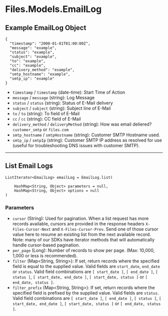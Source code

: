# Files.Models.EmailLog

## Example EmailLog Object

```
{
  "timestamp": "2000-01-01T01:00:00Z",
  "message": "example",
  "status": "example",
  "subject": "example",
  "to": "example",
  "cc": "example",
  "delivery_method": "example",
  "smtp_hostname": "example",
  "smtp_ip": "example"
}
```

* `timestamp` / `timestamp`  (date-time): Start Time of Action
* `message` / `message`  (string): Log Message
* `status` / `status`  (string): Status of E-Mail delivery
* `subject` / `subject`  (string): Subject line of E-Mail
* `to` / `to`  (string): To field of E-Mail
* `cc` / `cc`  (string): CC field of E-Mail
* `delivery_method` / `deliveryMethod`  (string): How was email deliered?  `customer_smtp` or `files.com`
* `smtp_hostname` / `smtpHostname`  (string): Customer SMTP Hostname used.
* `smtp_ip` / `smtpIp`  (string): Customer SMTP IP address as resolved for use (useful for troubleshooting DNS issues with customer SMTP).


---

## List Email Logs

```
ListIterator<EmailLog> emailLog = EmailLog.list(
    
    HashMap<String, Object> parameters = null,
    HashMap<String, Object> options = null
)
```

### Parameters

* `cursor` (String): Used for pagination.  When a list request has more records available, cursors are provided in the response headers `X-Files-Cursor-Next` and `X-Files-Cursor-Prev`.  Send one of those cursor value here to resume an existing list from the next available record.  Note: many of our SDKs have iterator methods that will automatically handle cursor-based pagination.
* `per_page` (Long): Number of records to show per page.  (Max: 10,000, 1,000 or less is recommended).
* `filter` (Map<String, String>): If set, return records where the specified field is equal to the supplied value. Valid fields are `start_date`, `end_date` or `status`. Valid field combinations are `[ start_date ]`, `[ end_date ]`, `[ status ]`, `[ start_date, end_date ]`, `[ start_date, status ]` or `[ end_date, status ]`.
* `filter_prefix` (Map<String, String>): If set, return records where the specified field is prefixed by the supplied value. Valid fields are `status`. Valid field combinations are `[ start_date ]`, `[ end_date ]`, `[ status ]`, `[ start_date, end_date ]`, `[ start_date, status ]` or `[ end_date, status ]`.

